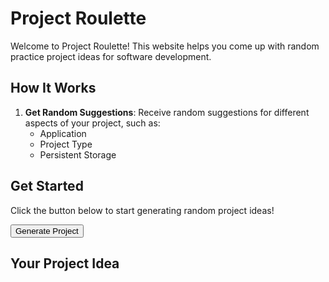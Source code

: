 <link rel="stylesheet" type="text/css" href="docs/styles.css">
<script src="docs/script.js"></script>

# Project Roulette

Welcome to Project Roulette! This website helps you come up with random practice project ideas for software development.

## How It Works

1. **Get Random Suggestions**: Receive random suggestions for different aspects of your project, such as:
   - Application
   - Project Type
   - Persistent Storage

## Get Started

Click the button below to start generating random project ideas!

<button id="generate-button">Generate Project</button>

## Your Project Idea

<div id="project-idea"></div>
